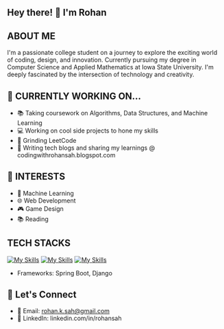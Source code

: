 ## Hey there! 👋 I'm Rohan 
## ABOUT ME
I'm a passionate college student on a journey to explore the exciting world of coding, design, and innovation. Currently pursuing my degree in Computer Science and Applied Mathematics at Iowa State University. I'm deeply fascinated by the intersection of technology and creativity.

## 🚀 CURRENTLY WORKING ON...
- 📚 Taking coursework on Algorithms, Data Structures, and Machine Learning
- 💻 Working on cool side projects to hone my skills
- 🎨 Grinding LeetCode
- 📝 Writing tech blogs and sharing my learnings @ codingwithrohansah.blogspot.com 
## 🌱 INTERESTS
- 🧠 Machine Learning 
- 🌐 Web Development
- 🎮 Game Design
- 📚 Reading
## TECH STACKS
[![My Skills](https://skillicons.dev/icons?i=html,css,js,react,nodejs,sass,&perline=6)](https://skillicons.dev)
[![My Skills](https://skillicons.dev/icons?i=java,py,cpp,c,&perline=4)](https://skillicons.dev)
[![My Skills](https://skillicons.dev/icons?i=idea,&perline=4)](https://skillicons.dev)


- Frameworks: Spring Boot, Django
## 🤝 Let's Connect
- 📧 Email: rohan.k.sah@gmail.com
- 💼 LinkedIn: linkedin.com/in/rohansah
  
